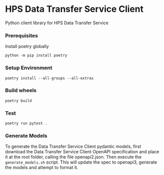 # HPS Data Transfer Service Client
Python client library for HPS Data Transfer Service

### Prerequisites

Install poetry globally

```
python -m pip install poetry
```
### Setup Environment

```    
poetry install --all-groups --all-extras
```

### Build wheels
```    
poetry build
```

### Test
```    
poetry run pytest .
```

### Generate Models
To generate the Data Transfer Service Client pydantic models, first download the Data Transfer Service Client OpenAPI specification and place it at the root folder, calling the file openapi2.json.
Then execute the `generate_models.sh` script. This will update the spec to openapi3, generate the models and attempt to format it. 
